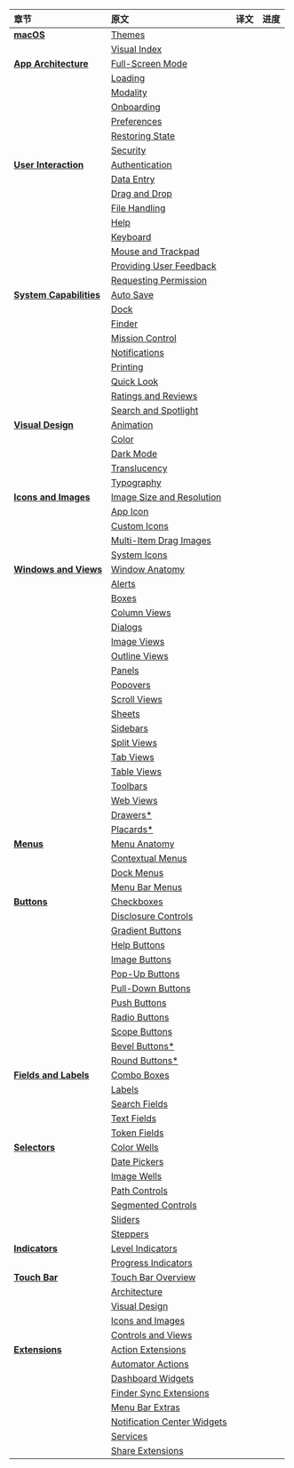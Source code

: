 | 章节                        | 原文                            | 译文 | 进度 |
| :-------------------------- | :------------------------------ | ---- | ---- |
| **[macOS]()**               | [Themes]()                      |      |      |
|                             | [Visual Index]()                |      |      |
| **[App Architecture]()**    | [Full-Screen Mode]()            |      |      |
|                             | [Loading]()                     |      |      |
|                             | [Modality]()                    |      |      |
|                             | [Onboarding]()                  |      |      |
|                             | [Preferences]()                 |      |      |
|                             | [Restoring State]()             |      |      |
|                             | [Security]()                    |      |      |
| **[User Interaction]()**    | [Authentication]()              |      |      |
|                             | [Data Entry]()                  |      |      |
|                             | [Drag and Drop]()               |      |      |
|                             | [File Handling]()               |      |      |
|                             | [Help]()                        |      |      |
|                             | [Keyboard]()                    |      |      |
|                             | [Mouse and Trackpad]()          |      |      |
|                             | [Providing User Feedback]()     |      |      |
|                             | [Requesting Permission]()       |      |      |
| **[System Capabilities]()** | [Auto Save]()                   |      |      |
|                             | [Dock]()                        |      |      |
|                             | [Finder]()                      |      |      |
|                             | [Mission Control]()             |      |      |
|                             | [Notifications]()               |      |      |
|                             | [Printing]()                    |      |      |
|                             | [Quick Look]()                  |      |      |
|                             | [Ratings and Reviews]()         |      |      |
|                             | [Search and Spotlight]()        |      |      |
| **[Visual Design]()**       | [Animation]()                   |      |      |
|                             | [Color]()                       |      |      |
|                             | [Dark Mode]()                   |      |      |
|                             | [Translucency]()                |      |      |
|                             | [Typography]()                  |      |      |
| **[Icons and Images]()**    | [Image Size and Resolution]()   |      |      |
|                             | [App Icon]()                    |      |      |
|                             | [Custom Icons]()                |      |      |
|                             | [Multi-Item Drag Images]()      |      |      |
|                             | [System Icons]()                |      |      |
| **[Windows and Views]()**   | [Window Anatomy]()              |      |      |
|                             | [Alerts]()                      |      |      |
|                             | [Boxes]()                       |      |      |
|                             | [Column Views]()                |      |      |
|                             | [Dialogs]()                     |      |      |
|                             | [Image Views]()                 |      |      |
|                             | [Outline Views]()               |      |      |
|                             | [Panels]()                      |      |      |
|                             | [Popovers]()                    |      |      |
|                             | [Scroll Views]()                |      |      |
|                             | [Sheets]()                      |      |      |
|                             | [Sidebars]()                    |      |      |
|                             | [Split Views]()                 |      |      |
|                             | [Tab Views]()                   |      |      |
|                             | [Table Views]()                 |      |      |
|                             | [Toolbars]()                    |      |      |
|                             | [Web Views]()                   |      |      |
|                             | [Drawers*]()                    |      |      |
|                             | [Placards*]()                   |      |      |
| **[Menus]()**               | [Menu Anatomy]()                |      |      |
|                             | [Contextual Menus]()            |      |      |
|                             | [Dock Menus]()                  |      |      |
|                             | [Menu Bar Menus]()              |      |      |
| **[Buttons]()**             | [Checkboxes]()                  |      |      |
|                             | [Disclosure Controls]()         |      |      |
|                             | [Gradient Buttons]()            |      |      |
|                             | [Help Buttons]()                |      |      |
|                             | [Image Buttons]()               |      |      |
|                             | [Pop-Up Buttons]()              |      |      |
|                             | [Pull-Down Buttons]()           |      |      |
|                             | [Push Buttons]()                |      |      |
|                             | [Radio Buttons]()               |      |      |
|                             | [Scope Buttons]()               |      |      |
|                             | [Bevel Buttons*]()              |      |      |
|                             | [Round Buttons*]()              |      |      |
| **[Fields and Labels]()**   | [Combo Boxes]()                 |      |      |
|                             | [Labels]()                      |      |      |
|                             | [Search Fields]()               |      |      |
|                             | [Text Fields]()                 |      |      |
|                             | [Token Fields]()                |      |      |
| **[Selectors]()**           | [Color Wells]()                 |      |      |
|                             | [Date Pickers]()                |      |      |
|                             | [Image Wells]()                 |      |      |
|                             | [Path Controls]()               |      |      |
|                             | [Segmented Controls]()          |      |      |
|                             | [Sliders]()                     |      |      |
|                             | [Steppers]()                    |      |      |
| **[Indicators]()**          | [Level Indicators]()            |      |      |
|                             | [Progress Indicators]()         |      |      |
| **[Touch Bar]()**           | [Touch Bar Overview]()          |      |      |
|                             | [Architecture]()                |      |      |
|                             | [Visual Design]()               |      |      |
|                             | [Icons and Images]()            |      |      |
|                             | [Controls and Views]()          |      |      |
| **[Extensions]()**          | [Action Extensions]()           |      |      |
|                             | [Automator Actions]()           |      |      |
|                             | [Dashboard Widgets]()           |      |      |
|                             | [Finder Sync Extensions]()      |      |      |
|                             | [Menu Bar Extras]()             |      |      |
|                             | [Notification Center Widgets]() |      |      |
|                             | [Services]()                    |      |      |
|                             | [Share Extensions]()            |      |      |